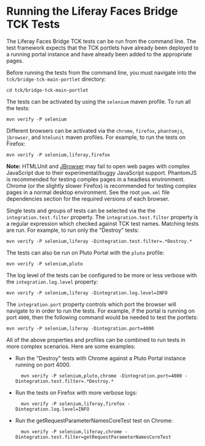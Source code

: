 # Running the Liferay Faces Bridge TCK Tests

The Liferay Faces Bridge TCK tests can be run from the command line. The test framework expects that the TCK portlets have already been deployed to a running portal instance and have already been added to the appropriate pages.

Before running the tests from the command line, you must navigate into the `tck/bridge-tck-main-portlet` directory:

	cd tck/bridge-tck-main-portlet

The tests can be activated by using the `selenium` maven profile. To run all the tests:

	mvn verify -P selenium

Different browsers can be activated via the `chrome`, `firefox`, `phantomjs`, `jbrowser`, and `htmlunit` maven profiles. For example, to run the tests on Firefox:

	mvn verify -P selenium,liferay,firefox

**Note:** HTMLUnit and [JBrowser](https://github.com/MachinePublishers/jBrowserDriver) may fail to open web pages with complex JavaScript due to their experimental/buggy JavaScript support. PhantomJS is recommended for testing complex pages in a headless environment. Chrome (or the slightly slower Firefox) is recommended for testing complex pages in a normal desktop environment. See the root `pom.xml` file dependencies section for the required versions of each browser.

Single tests and groups of tests can be selected via the the `integration.test.filter` property. The `integration.test.filter` property is a regular expression which checked against TCK test names. Matching tests are run. For example, to run only the "Destroy" tests:

	mvn verify -P selenium,liferay -Dintegration.test.filter=.*Destroy.*

The tests can also be run on Pluto Portal with the `pluto` profile:

    mvn verify -P selenium,pluto

The log level of the tests can be configured to be more or less verbose with the `integration.log.level` property:

    mvn verify -P selenium,liferay -Dintegration.log.level=INFO

The `integration.port` property controls which port the browser will navigate to in order to run the tests. For example, if the portal is running on port `4000`, then the following command would be needed to test the portlets:

    mvn verify -P selenium,liferay -Dintegration.port=4000

All of the above properties and profiles can be combined to run tests in more complex scenarios. Here are some examples:

- Run the "Destroy" tests with Chrome against a Pluto Portal instance running on port 4000.

		mvn verify -P selenium,pluto,chrome -Dintegration.port=4000 -Dintegration.test.filter=.*Destroy.*

- Run the tests on Firefox with more verbose logs:

		mvn verify -P selenium,liferay,firefox -Dintegration.log.level=INFO

- Run the getRequestParameterNamesCoreTest test on Chrome:

		mvn verify -P selenium,liferay,chrome -Dintegration.test.filter=getRequestParameterNamesCoreTest
